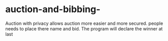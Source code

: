 # auction-and-bibbing-
Auction with privacy 
allows auction more easier and more secured. 
people needs to place there name and bid.
The program will declare the winner at last
